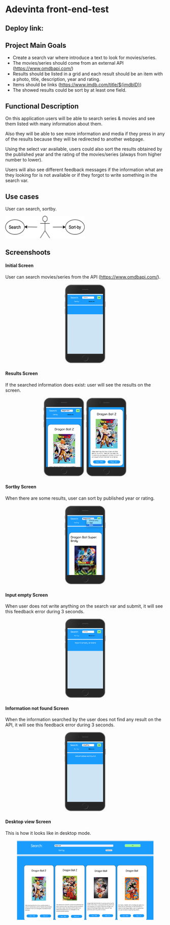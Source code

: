 # Adevinta front-end-test 

## Deploy link: []()

## Project Main Goals 

- Create a search var where introduce a text to look for movies/series.
- The movies/series should come from an external API (https://www.omdbapi.com/)
- Results should be listed in a grid and each result should be an item with a photo, title, description, year and rating. 
- Items should be links (https://www.imdb.com/title​/${imdbID})
- The showed results could be sort by at least one field. 

## Functional Description

On this application users will be able to search series & movies and see them listed with many information about them.

Also they will be able to see more information and media if they press in any of the results because they will be redirected to another webpage.

Using the select var available, users could also sort the results obtained by the published year and the rating of the movies/series (always from higher number to lower).

Users will also see different feedback messages if the information what are they looking for is not available or if they forgot to write something in the search var.

## Use cases

User can search, sortby.

<img src="images/Use-cases.png" height= "70" width="250">


## Screenshoots

#### Initial Screen

User can search movies/series from the API (https://www.omdbapi.com/).

<center>
<img src="images/Initial-screen.png" height= "250" width="130">
</center>

#### Results Screen

If the searched information does exist: user will see the results on the screen.

<center>
<div>
<img src="images/Results-screen1.png" height= "250" width="130">

<img src="images/Results-screen2.png" height= "250" width="130">
</div>
</center>


#### Sortby Screen

When there are some results, user can sort by published year or rating.

<center>
<img src="images/Sortby-screen.png" height= "250" width="130">
</center>

#### Input empty Screen

When user does not write anything on the search var and submit, it will see this feedback error during 3 seconds.

<center>
<img src="images/Input-empty-screen.png" height= "250" width="130">
</center>

####  Information not found Screen

When the information searched by the user does not find any result on the API, it will see this feedback error during 3 seconds.

<center>
<img src="images/Info-not-found-screen.png" height= "250" width="130">
</center>

#### Desktop view Screen

This is how it looks like in desktop mode. 

<center>
<img src="images/Desktop-view-screen.png" height= "250" width="430">
</center>